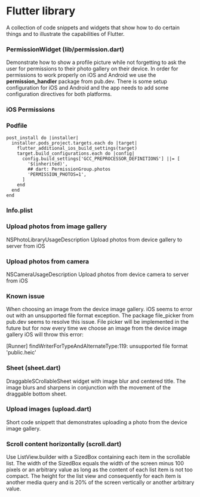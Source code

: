 
# Flutter library

A collection of code snippets and widgets that show how to do certain things and to illustrate
the capabilities of Flutter.

### PermissionWidget (lib/permission.dart)

Demonstrate how to show a profile picture while not forgetting to ask the user for permissions
to their photo gallery on their device. In order for permissions to work properly on iOS and
Android we use the **permission_handler** package from pub.dev. There is some setup configuration
for iOS and Android and the app needs to add some configuration directives for both platforms.

### iOS Permissions

### Podfile

```
post_install do |installer|
  installer.pods_project.targets.each do |target|
    flutter_additional_ios_build_settings(target)
    target.build_configurations.each do |config|
      config.build_settings['GCC_PREPROCESSOR_DEFINITIONS'] ||= [
        '$(inherited)',
        ## dart: PermissionGroup.photos
        'PERMISSION_PHOTOS=1',
      ]
    end
  end
end
```

### Info.plist

### Upload photos from image gallery
<key>NSPhotoLibraryUsageDescription</key>
<string>Upload photos from device gallery to server from iOS</string>

### Upload photos from camera
<key>NSCameraUsageDescription</key>
<string>Upload photos from device camera to server from iOS</string>

### Known issue 

When choosing an image from the device image gallery. iOS seems to error out with an unsupported file format exception. The package file_picker from pub.dev seems to resolve this issue. File picker will be implemented in the future but for now every time we choose an image from the device image gallery iOS will throw this error:

[Runner] findWriterForTypeAndAlternateType:119: unsupported file format 'public.heic'

### Sheet (sheet.dart)

DraggableSCrollableSheet widget with image blur and centered title. The image blurs and sharpens in conjunction with the movement of the draggable bottom sheet.

### Upload images (upload.dart)

Short code snippett that demonstrates uploading a photo
from the device image gallery.

### Scroll content horizontally (scroll.dart)
Use ListView.builder with a SizedBox containing each item in the scrollable list. The width of the SizedBox equals the width of the screen minus 100 pixels or an arbitrary value as long as the content of each list item is not too compact. The height for the list view and consequently for each item is another media query and is 20% of the screen vertically or another arbitrary value.